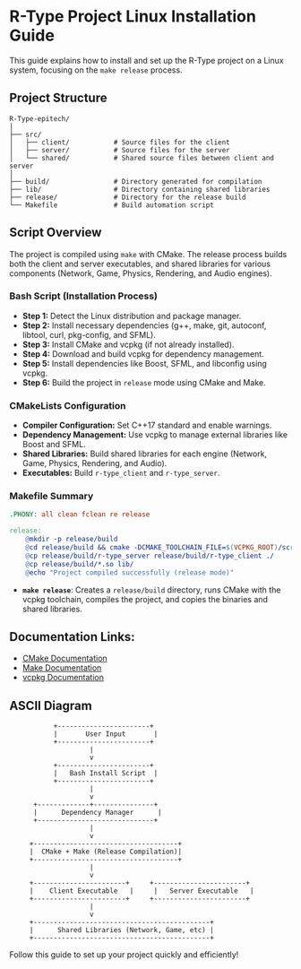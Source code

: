 
# R-Type Project Linux Installation Guide

This guide explains how to install and set up the R-Type project on a Linux system, focusing on the `make release` process.

## Project Structure
```
R-Type-epitech/
│
├── src/
│   ├── client/           # Source files for the client
│   ├── server/           # Source files for the server
│   └── shared/           # Shared source files between client and server
│
├── build/                # Directory generated for compilation
├── lib/                  # Directory containing shared libraries
├── release/              # Directory for the release build
└── Makefile              # Build automation script
```

## Script Overview

The project is compiled using `make` with CMake. The release process builds both the client and server executables, and shared libraries for various components (Network, Game, Physics, Rendering, and Audio engines).

### Bash Script (Installation Process)
- **Step 1:** Detect the Linux distribution and package manager.
- **Step 2:** Install necessary dependencies (g++, make, git, autoconf, libtool, curl, pkg-config, and SFML).
- **Step 3:** Install CMake and vcpkg (if not already installed).
- **Step 4:** Download and build vcpkg for dependency management.
- **Step 5:** Install dependencies like Boost, SFML, and libconfig using vcpkg.
- **Step 6:** Build the project in `release` mode using CMake and Make.

### CMakeLists Configuration
- **Compiler Configuration:** Set C++17 standard and enable warnings.
- **Dependency Management:** Use vcpkg to manage external libraries like Boost and SFML.
- **Shared Libraries:** Build shared libraries for each engine (Network, Game, Physics, Rendering, and Audio).
- **Executables:** Build `r-type_client` and `r-type_server`.

### Makefile Summary

```Makefile
.PHONY: all clean fclean re release

release:
	@mkdir -p release/build
	@cd release/build && cmake -DCMAKE_TOOLCHAIN_FILE=$(VCPKG_ROOT)/scripts/buildsystems/vcpkg.cmake .. && make
	@cp release/build/r-type_server release/build/r-type_client ./
	@cp release/build/*.so lib/
	@echo "Project compiled successfully (release mode)"
```

- **`make release`**: Creates a `release/build` directory, runs CMake with the vcpkg toolchain, compiles the project, and copies the binaries and shared libraries.

## Documentation Links:
- [CMake Documentation](https://cmake.org/documentation/)
- [Make Documentation](https://www.gnu.org/software/make/manual/make.html)
- [vcpkg Documentation](https://vcpkg.io/en/index.html)

## ASCII Diagram

```
           +-----------------------+
           |       User Input       |
           +-----------------------+
                    |
                    v
           +-----------------------+
           |   Bash Install Script  |
           +-----------------------+
                    |
                    v
      +-------------+---------------+
      |      Dependency Manager      |
      +-----------------------------+
                    |
                    v
     +------------------------------------+
     |  CMake + Make (Release Compilation)|
     +------------------------------------+
                    |
                    v
     +-----------------------+     +-----------------------+
     |    Client Executable   |     |   Server Executable   |
     +-----------------------+     +-----------------------+
                    |
                    v
     +--------------------------------------------+
     |      Shared Libraries (Network, Game, etc) |
     +--------------------------------------------+
```

Follow this guide to set up your project quickly and efficiently!

